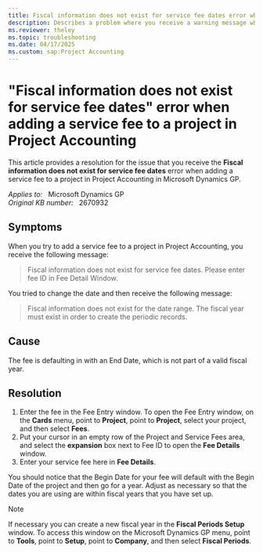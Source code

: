 ```yaml
---
title: Fiscal information does not exist for service fee dates error when adding service fee to project
description: Describes a problem where you receive a warning message when adding a service fee to an existing project in Microsoft Dynamics GP. Provides a resolution.
ms.reviewer: theley
ms.topic: troubleshooting
ms.date: 04/17/2025
ms.custom: sap:Project Accounting
---
```

# "Fiscal information does not exist for service fee dates" error when adding a service fee to a project in Project Accounting

This article provides a resolution for the issue that you receive the **Fiscal information does not exist for service fee dates** error when adding a service fee to a project in Project Accounting in Microsoft Dynamics GP.

_Applies to:_ &nbsp; Microsoft Dynamics GP  
_Original KB number:_ &nbsp; 2670932

## Symptoms

When you try to add a service fee to a project in Project Accounting, you receive the following message:

> Fiscal information does not exist for service fee dates. Please enter fee ID in Fee Detail Window.

You tried to change the date and then receive the following message:

> Fiscal information does not exist for the date range. The fiscal year must exist in order to create the periodic records.

## Cause

The fee is defaulting in with an End Date, which is not part of a valid fiscal year.

## Resolution

1. Enter the fee in the Fee Entry window. To open the Fee Entry window, on the **Cards** menu, point to **Project**, point to **Project**, select your project, and then select **Fees**.
2. Put your cursor in an empty row of the Project and Service Fees area, and select the **expansion** box next to Fee ID to open the **Fee Details** window.
3. Enter your service fee here in **Fee Details**.

You should notice that the Begin Date for your fee will default with the Begin Date of the project and then go for a year. Adjust as necessary so that the dates you are using are within fiscal years that you have set up.

> [!NOTE]
> If necessary you can create a new fiscal year in the **Fiscal Periods Setup** window. To access this window on the Microsoft Dynamics GP menu, point to **Tools**, point to **Setup**, point to **Company**, and then select **Fiscal Periods**.

